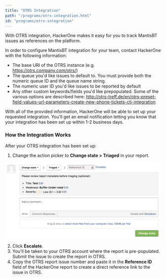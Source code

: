 ```yaml
---
title: "OTRS Integration"
path: "/programs/otrs-integration.html"
id: "programs/otrs-integration"
---
```


With OTRS integration, HackerOne makes it easy for you to track MantisBT issues as references on the platform.

In order to configure MantisBT integration for your team, contact HackerOne with the following information:   

- The base URI of the OTRS instance (e.g. https://otrs.company.com/otrs/)
- The queue you'd like issues to default to. You must provide both the numeric queue ID and the queue name string.
- The numeric user ID you'd like issues to be reported by default
- Any other custom keywords/fields you'd like prepopulated. Some of the various options are described here: http://otrs-treff.de/en/otrs-preset-field-values-url-parameters-create-new-phone-tickets-cti-integration

With all of the provided information, HackerOne will be able to set up your requested integration. You’ll get an email notification letting you know that your integration has been set up within 1-2 business days.

### How the Integration Works
After your OTRS integration has been set up:
1. Change the action picker to **Change state > Triaged** in your report. 

![integrations](./images/integrations.png)

2. Click **Escalate**.
3. You’ll be taken to your OTRS account where the report is pre-populated. Submit the issue to create the report in OTRS.
4. Copy the OTRS report issue number and paste it in the **Reference ID** field of the HackerOne report to create a direct reference link to the issue in OTRS.  
